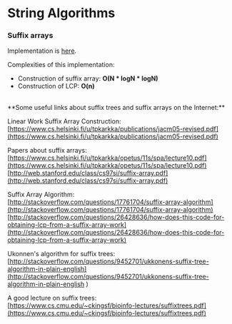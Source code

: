 # String Algorithms

### Suffix arrays

Implementation is [here](suffix-array.cc).

Complexities of this implementation:<br>
- Construction of suffix array: **O(N * logN * logN)**<br>
- Construction of LCP: **O(n)**


<br>
**Some useful links about suffix trees and suffix arrays on the Internet:**
 
Linear Work Suffix Array Construction:<br>
[https://www.cs.helsinki.fi/u/tpkarkka/publications/jacm05-revised.pdf](https://www.cs.helsinki.fi/u/tpkarkka/publications/jacm05-revised.pdf)

Papers about suffix arrays:<br>
[https://www.cs.helsinki.fi/u/tpkarkka/opetus/11s/spa/lecture10.pdf](https://www.cs.helsinki.fi/u/tpkarkka/opetus/11s/spa/lecture10.pdf)
[http://web.stanford.edu/class/cs97si/suffix-array.pdf](http://web.stanford.edu/class/cs97si/suffix-array.pdf)

Suffix Array Algorithm:<br>
[http://stackoverflow.com/questions/17761704/suffix-array-algorithm](http://stackoverflow.com/questions/17761704/suffix-array-algorithm)
[http://stackoverflow.com/questions/26428636/how-does-this-code-for-obtaining-lcp-from-a-suffix-array-work](http://stackoverflow.com/questions/26428636/how-does-this-code-for-obtaining-lcp-from-a-suffix-array-work)

Ukonnen's algorithm for suffix trees:<br>
[http://stackoverflow.com/questions/9452701/ukkonens-suffix-tree-algorithm-in-plain-english](http://stackoverflow.com/questions/9452701/ukkonens-suffix-tree-algorithm-in-plain-english
)

A good lecture on suffix trees:<br>
[https://www.cs.cmu.edu/~ckingsf/bioinfo-lectures/suffixtrees.pdf](https://www.cs.cmu.edu/~ckingsf/bioinfo-lectures/suffixtrees.pdf)


